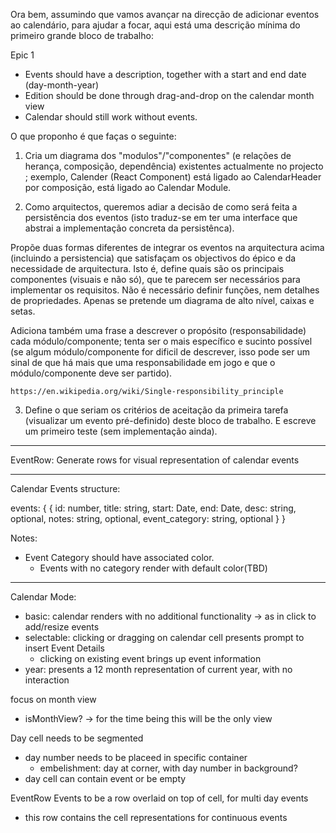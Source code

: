 Ora bem, assumindo que vamos avançar na direcção de adicionar eventos ao calendário, para ajudar a focar, aqui está uma descrição mínima do primeiro grande bloco de trabalho:

Epic 1

- Events should have a description, together with a start and end date (day-month-year)
- Edition should be done through drag-and-drop on the calendar month view
- Calendar should still work without events.

O que proponho é que faças o seguinte:

1. Cria um diagrama dos "modulos"/"componentes" (e relações de herança, composição, dependência) existentes actualmente no projecto ; exemplo, Calender (React Component) está ligado ao CalendarHeader por composição, está ligado ao Calendar Module.

2) Como arquitectos, queremos adiar a decisão de como será feita a persistência dos eventos (isto traduz-se em ter uma interface que abstrai a implementação concreta da persistênca).

Propõe duas formas diferentes de integrar os eventos na arquitectura acima (incluindo a persistencia) que satisfaçam os objectivos do épico e da necessidade de arquitectura. Isto é, define quais são os principais componentes (visuais e não só), que te parecem ser necessários para implementar os requisitos. Não é necessário definir funções, nem detalhes de propriedades. Apenas se pretende um diagrama de alto nível, caixas e setas.

Adiciona também uma frase a descrever o propósito (responsabilidade) cada módulo/componente; tenta ser o mais específico e sucinto possível (se algum módulo/componente for dificil de descrever, isso pode ser um sinal de que há mais que uma responsabilidade em jogo e que o módulo/componente deve ser partido).

    https://en.wikipedia.org/wiki/Single-responsibility_principle

3. Define o que seriam os critérios de aceitação da primeira tarefa (visualizar um evento pré-definido) deste bloco de trabalho. E escreve um primeiro teste (sem implementação ainda).

---

EventRow:
Generate rows for visual representation of calendar events

---

Calendar Events structure:

events: {
{
id: number,
title: string,
start: Date,
end: Date,
desc: string, optional,
notes: string, optional,
event_category: string, optional
}
}

Notes:

- Event Category should have associated color.
  - Events with no category render with default color(TBD)

---

Calendar Mode:

- basic: calendar renders with no additional functionality -> as in click to add/resize events
- selectable: clicking or dragging on calendar cell presents prompt to insert Event Details
  - clicking on existing event brings up event information
- year: presents a 12 month representation of current year, with no interaction

focus on month view

- isMonthView? -> for the time being this will be the only view

Day cell needs to be segmented

- day number needs to be placeed in specific container
  - embelishment: day at corner, with day number in background?
- day cell can contain event or be empty

EventRow
Events to be a row overlaid on top of cell, for multi day events

- this row contains the cell representations for continuous events
